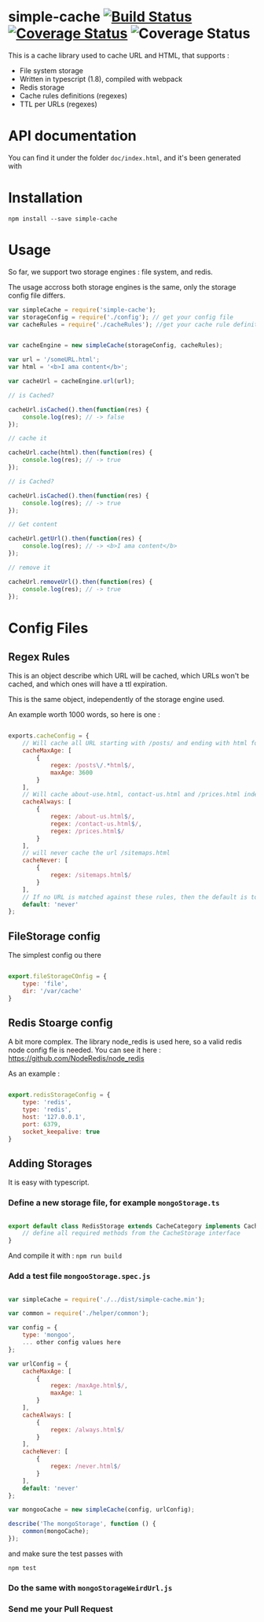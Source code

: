 # simple-cache [![Build Status](https://travis-ci.org/a-lucas/simple-cache.svg?branch=master)](https://travis-ci.org/a-lucas/simple-cache)  [![Coverage Status](https://coveralls.io/repos/github/a-lucas/simple-cache/badge.svg?branch=master)](https://coveralls.io/github/a-lucas/simple-cache?branch=master)  ![Coverage Status](https://img.shields.io/badge/typescript-1.8-yellowgreen.svg)


This is a cache library used to cache URL and HTML, that supports : 

- File system storage
- Written in typescript (1.8), compiled with webpack
- Redis storage
- Cache rules definitions (regexes)
- TTL per URLs (regexes)



# API documentation

You can find it under the folder `doc/index.html`, and it's been generated with 


# Installation

```
npm install --save simple-cache
```

# Usage

So far, we support two storage engines : file system, and redis.

The usage accross both storage engines is the same, only the storage config file differs.


```javascript
var simpleCache = require('simple-cache');
var storageConfig = require('./config'); // get your config file
var cacheRules = require('./cacheRules'); //get your cache rule definition file


var cacheEngine = new simpleCache(storageConfig, cacheRules);

var url = '/someURL.html';
var html = '<b>I ama content</b>';

var cacheUrl = cacheEngine.url(url);

// is Cached?

cacheUrl.isCached().then(function(res) {
    console.log(res); // -> false
});

// cache it

cacheUrl.cache(html).then(function(res) {
    console.log(res); // -> true
});

// is Cached?

cacheUrl.isCached().then(function(res) {
    console.log(res); // -> true
});

// Get content

cacheUrl.getUrl().then(function(res) {
    console.log(res); // -> <b>I ama content</b>
});

// remove it

cacheUrl.removeUrl().then(function(res) {
    console.log(res); // -> true
});


```

# Config Files

## Regex Rules

This is an object describe which URL will be cached, which URLs won't be cached, and which ones will have a ttl expiration.

This is the same object, independently of the storage engine used.

An example worth 1000 words, so here is one : 

```javascript

exports.cacheConfig = {
    // Will cache all URL starting with /posts/ and ending with html for 24 hours
    cacheMaxAge: [ 
        {
            regex: /posts\/.*html$/,  
            maxAge: 3600
        }
    ],
    // Will cache about-use.html, contact-us.html and /prices.html indefinitively
    cacheAlways: [  
        {
            regex: /about-us.html$/, 
            regex: /contact-us.html$/,
            regex: /prices.html$/
        }
    ],
    // will never cache the url /sitemaps.html
    cacheNever: [ 
        {
            regex: /sitemaps.html$/
        }
    ], 
    // If no URL is matched against these rules, then the default is to never cache it. can be 'never' or 'always'
    default: 'never' 
};

```

## FileStorage config

The simplest config ou there

```javascript

export.fileStorageCOnfig = {
    type: 'file', 
    dir: '/var/cache'
}

```

## Redis Stoarge config

A bit more complex. The library node_redis is used here, so a valid redis node config fle is needed. You can see it here : https://github.com/NodeRedis/node_redis 

As an example : 

```javascript

export.redisStorageConfig = {
    type: 'redis',
    type: 'redis',
    host: '127.0.0.1',
    port: 6379,
    socket_keepalive: true
}

```


## Adding Storages

It is easy with typescript.

###     Define a new storage file, for example `mongoStorage.ts`

```javascript

export default class RedisStorage extends CacheCategory implements CacheStorage{
    // define all required methods from the CacheStorage interface 
}

```

And compile it with : `npm run build`

###     Add a test file `mongooStorage.spec.js`
 
```javascript

var simpleCache = require('./../dist/simple-cache.min');

var common = require('./helper/common');

var config = {
    type: 'mongoo',
    ... other config values here
};

var urlConfig = {
    cacheMaxAge: [
        {
            regex: /maxAge.html$/,
            maxAge: 1
        }
    ],
    cacheAlways: [
        {
            regex: /always.html$/
        }
    ],
    cacheNever: [
        {
            regex: /never.html$/
        }
    ],
    default: 'never'
};

var mongooCache = new simpleCache(config, urlConfig);

describe('The mongoStorage', function () {
    common(mongoCache);
});
```

and make sure the test passes with 

`npm test`

###     Do the same with `mongoStorageWeirdUrl.js`

###     Send me your Pull Request